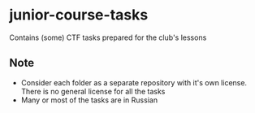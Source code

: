 # junior-course-tasks
Contains (some) CTF tasks prepared for the club's lessons
## Note
- Consider each folder as a separate repository with it's own license. There is no general license for all the tasks
- Many or most of the tasks are in Russian
